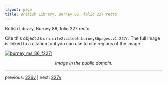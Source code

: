 ```yaml
---
layout: page
title: British Library, Burney 86, folio 227 recto
---
```


British Library, Burney 86, folio 227 recto

Cite this object as `urn:cite2:citebl:burney86pages.v1:227r`.  The full image is linked to a citation tool you can use to cite regions of the image.

[![burney_ms_86_f227r](http://www.homermultitext.org/iipsrv?IIIF=/project/homer/pyramidal/deepzoom/citebl/burney86imgs/v1/burney_ms_86_f227r.tif/full/800,/0/default.jpg)](http://www.homermultitext.org/ict2/?urn=urn:cite2:citebl:burney86imgs.v1:burney_ms_86_f227r) 

<p style="text-align: center; font-style: italic;">Image in the public domain.</p>

---

previous: [226v](../226v/) | next: [227v](../227v/)